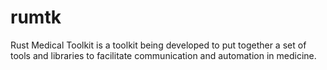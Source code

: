 # rumtk
Rust Medical Toolkit is a toolkit being developed to put together a set of tools and libraries to facilitate communication and automation in medicine. 

